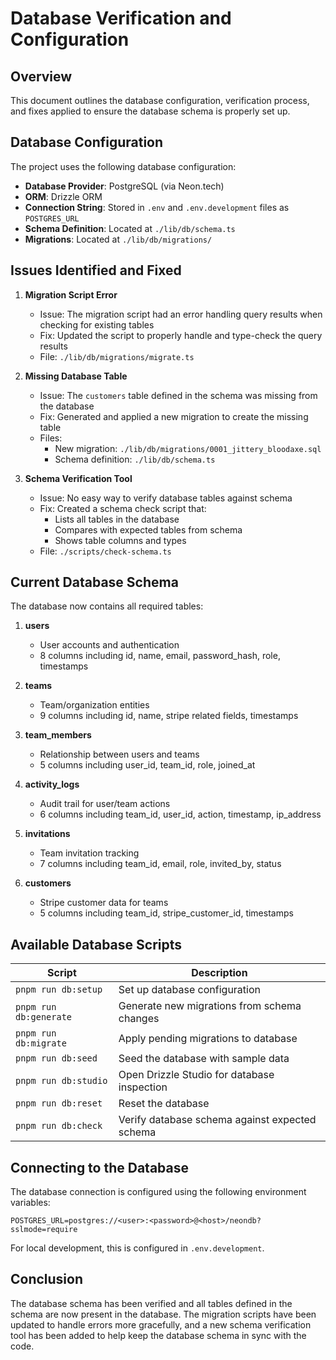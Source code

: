 # Database Verification and Configuration

## Overview

This document outlines the database configuration, verification process, and fixes applied to ensure the database schema is properly set up.

## Database Configuration

The project uses the following database configuration:

- **Database Provider**: PostgreSQL (via Neon.tech)
- **ORM**: Drizzle ORM
- **Connection String**: Stored in `.env` and `.env.development` files as `POSTGRES_URL`
- **Schema Definition**: Located at `./lib/db/schema.ts`
- **Migrations**: Located at `./lib/db/migrations/`

## Issues Identified and Fixed

1. **Migration Script Error**
   - Issue: The migration script had an error handling query results when checking for existing tables
   - Fix: Updated the script to properly handle and type-check the query results
   - File: `./lib/db/migrations/migrate.ts`

2. **Missing Database Table**
   - Issue: The `customers` table defined in the schema was missing from the database
   - Fix: Generated and applied a new migration to create the missing table
   - Files:
     - New migration: `./lib/db/migrations/0001_jittery_bloodaxe.sql`
     - Schema definition: `./lib/db/schema.ts`

3. **Schema Verification Tool**
   - Issue: No easy way to verify database tables against schema
   - Fix: Created a schema check script that:
     - Lists all tables in the database
     - Compares with expected tables from schema
     - Shows table columns and types
   - File: `./scripts/check-schema.ts`

## Current Database Schema

The database now contains all required tables:

1. **users**
   - User accounts and authentication
   - 8 columns including id, name, email, password_hash, role, timestamps

2. **teams**
   - Team/organization entities
   - 9 columns including id, name, stripe related fields, timestamps

3. **team_members**
   - Relationship between users and teams
   - 5 columns including user_id, team_id, role, joined_at

4. **activity_logs**
   - Audit trail for user/team actions
   - 6 columns including team_id, user_id, action, timestamp, ip_address

5. **invitations**
   - Team invitation tracking
   - 7 columns including team_id, email, role, invited_by, status

6. **customers**
   - Stripe customer data for teams
   - 5 columns including team_id, stripe_customer_id, timestamps

## Available Database Scripts

| Script | Description |
|--------|-------------|
| `pnpm run db:setup` | Set up database configuration |
| `pnpm run db:generate` | Generate new migrations from schema changes |
| `pnpm run db:migrate` | Apply pending migrations to database |
| `pnpm run db:seed` | Seed the database with sample data |
| `pnpm run db:studio` | Open Drizzle Studio for database inspection |
| `pnpm run db:reset` | Reset the database |
| `pnpm run db:check` | Verify database schema against expected schema |

## Connecting to the Database

The database connection is configured using the following environment variables:

```
POSTGRES_URL=postgres://<user>:<password>@<host>/neondb?sslmode=require
```

For local development, this is configured in `.env.development`.

## Conclusion

The database schema has been verified and all tables defined in the schema are now present in the database. The migration scripts have been updated to handle errors more gracefully, and a new schema verification tool has been added to help keep the database schema in sync with the code. 